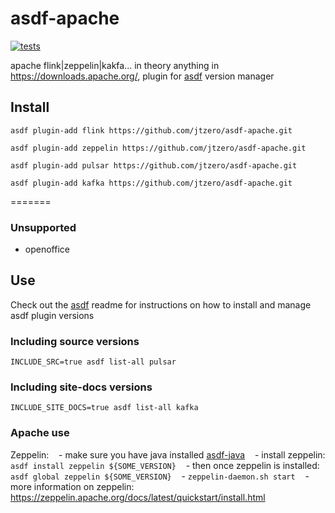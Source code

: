 # asdf-apache

[![tests](https://github.com/jtzero/asdf-apache/workflows/tests/badge.svg)](https://github.com/jtzero/asdf-apache/actions)

apache flink|zeppelin|kakfa... in theory anything in https://downloads.apache.org/, plugin for [asdf](https://github.com/asdf-vm/asdf) version manager

## Install

```
asdf plugin-add flink https://github.com/jtzero/asdf-apache.git
```
```
asdf plugin-add zeppelin https://github.com/jtzero/asdf-apache.git
```
```
asdf plugin-add pulsar https://github.com/jtzero/asdf-apache.git
```
```
asdf plugin-add kafka https://github.com/jtzero/asdf-apache.git
```
=======

### Unsupported
* openoffice


## Use

Check out the [asdf](https://github.com/asdf-vm/asdf) readme for instructions on how to install and manage asdf plugin versions

### Including source versions
`INCLUDE_SRC=true asdf list-all pulsar`

### Including site-docs versions
`INCLUDE_SITE_DOCS=true asdf list-all kafka`

### Apache use
Zeppelin:
&nbsp;&nbsp;&nbsp;- make sure you have java installed [asdf-java](https://github.com/halcyon/asdf-java)
&nbsp;&nbsp;&nbsp;- install zeppelin: `asdf install zeppelin ${SOME_VERSION}`
&nbsp;&nbsp;&nbsp;- then once zeppelin is installed: `asdf global zeppelin ${SOME_VERSION}`
&nbsp;&nbsp;&nbsp;- `zeppelin-daemon.sh start`
&nbsp;&nbsp;&nbsp;- more information on zeppelin: https://zeppelin.apache.org/docs/latest/quickstart/install.html
